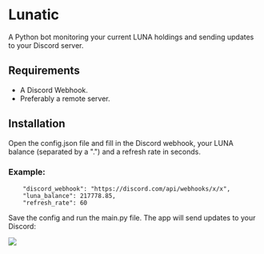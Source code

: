 
# Lunatic

A Python bot monitoring your current LUNA holdings and sending updates to your Discord server.



## Requirements

- A Discord Webhook.
- Preferably a remote server.
## Installation

Open the config.json file and fill in the Discord webhook, your LUNA balance (separated by a ".") and a refresh rate in seconds.

### Example:
```
    "discord_webhook": "https://discord.com/api/webhooks/x/x",
    "luna_balance": 217778.85,
    "refresh_rate": 60
```
Save the config and run the main.py file. The app will send updates to your Discord:

![](https://i.imgur.com/c2jjFAD.png)